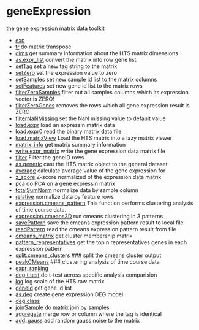 ﻿# geneExpression

the gene expression matrix data toolkit

+ [exp](geneExpression/exp.1) 
+ [tr](geneExpression/tr.1) do matrix transpose
+ [dims](geneExpression/dims.1) get summary information about the HTS matrix dimensions
+ [as.expr_list](geneExpression/as.expr_list.1) convert the matrix into row gene list
+ [setTag](geneExpression/setTag.1) set a new tag string to the matrix
+ [setZero](geneExpression/setZero.1) set the expression value to zero 
+ [setSamples](geneExpression/setSamples.1) set new sample id list to the matrix columns
+ [setFeatures](geneExpression/setFeatures.1) set new gene id list to the matrix rows
+ [filterZeroSamples](geneExpression/filterZeroSamples.1) filter out all samples columns which its expression vector is ZERO!
+ [filterZeroGenes](geneExpression/filterZeroGenes.1) removes the rows which all gene expression result is ZERO
+ [filterNaNMissing](geneExpression/filterNaNMissing.1) set the NaN missing value to default value
+ [load.expr](geneExpression/load.expr.1) load an expressin matrix data
+ [load.expr0](geneExpression/load.expr0.1) read the binary matrix data file
+ [load.matrixView](geneExpression/load.matrixView.1) Load the HTS matrix into a lazy matrix viewer
+ [matrix_info](geneExpression/matrix_info.1) get matrix summary information
+ [write.expr_matrix](geneExpression/write.expr_matrix.1) write the gene expression data matrix file
+ [filter](geneExpression/filter.1) Filter the geneID rows
+ [as.generic](geneExpression/as.generic.1) cast the HTS matrix object to the general dataset
+ [average](geneExpression/average.1) calculate average value of the gene expression for
+ [z_score](geneExpression/z_score.1) Z-score normalized of the expression data matrix
+ [pca](geneExpression/pca.1) do PCA on a gene expressin matrix
+ [totalSumNorm](geneExpression/totalSumNorm.1) normalize data by sample column
+ [relative](geneExpression/relative.1) normalize data by feature rows
+ [expression.cmeans_pattern](geneExpression/expression.cmeans_pattern.1) This function performs clustering analysis of time course data. 
+ [expression.cmeans3D](geneExpression/expression.cmeans3D.1) run cmeans clustering in 3 patterns
+ [savePattern](geneExpression/savePattern.1) save the cmeans expression pattern result to local file
+ [readPattern](geneExpression/readPattern.1) read the cmeans expression pattern result from file
+ [cmeans_matrix](geneExpression/cmeans_matrix.1) get cluster membership matrix
+ [pattern_representatives](geneExpression/pattern_representatives.1) get the top n representatives genes in each expression pattern
+ [split.cmeans_clusters](geneExpression/split.cmeans_clusters.1) ### split the cmeans cluster output
+ [peakCMeans](geneExpression/peakCMeans.1) ### clustering analysis of time course data
+ [expr_ranking](geneExpression/expr_ranking.1) 
+ [deg.t.test](geneExpression/deg.t.test.1) do t-test across specific analysis comparision
+ [log](geneExpression/log.1) log scale of the HTS raw matrix
+ [geneId](geneExpression/geneId.1) get gene Id list
+ [as.deg](geneExpression/as.deg.1) create gene expression DEG model
+ [deg.class](geneExpression/deg.class.1) 
+ [joinSample](geneExpression/joinSample.1) do matrix join by samples
+ [aggregate](geneExpression/aggregate.1) merge row or column where the tag is identical
+ [add_gauss](geneExpression/add_gauss.1) add random gauss noise to the matrix
